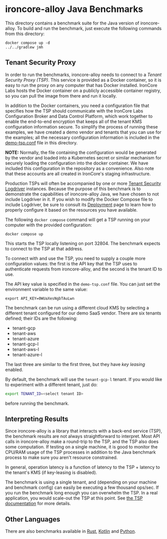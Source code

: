 # ironcore-alloy Java Benchmarks

This directory contains a benchmark suite for the Java version of ironcore-alloy.
To build and run the benchmark, just execute the following commands from this directory:

```
docker compose up -d
../../gradlew jmh
```

## Tenant Security Proxy

In order to run the benchmarks, ironcore-alloy needs to connect to a _Tenant Security Proxy (TSP)_.
This service is provided as a Docker container, so it is easy to run the proxy on any computer that has Docker
installed. IronCore Labs hosts the Docker container on a publicly accessible container registry, so you can pull
the image from there and run it locally.

In addition to the Docker containers, you need a configuration file that specifies how the TSP should communicate
with the IronCore Labs Configuration Broker and Data Control Platform, which work together to enable the end-to-end
encryption that keeps all of the tenant KMS configuration information secure. To simplify the process of running
these examples, we have created a demo vendor and tenants that you can use for the examples; all the necessary
configuration information is included in the [demo-tsp.conf](demo-tsp.conf) file in this directory.

**NOTE:** Normally, the file containing the configuration would be generated by the vendor and loaded into a
Kubernetes secret or similar mechanism for securely loading the configuration into the docker container. We
have included this configuration in the repository as a convenience. Also note that these accounts are all
created in IronCore's staging infrastructure.

Production TSPs will often be accompanied by one or more
[Tenant Security Logdriver](https://ironcorelabs.com/docs/saas-shield/tenant-security-logdriver/overview/) instances.
Because the purpose of this benchmark is to demonstrate the capabilities of ironcore-alloy Java, we have chosen to not include
Logdriver in it. If you wish to modify the Docker Compose file to include Logdriver, be sure to consult its
[Deployment](https://ironcorelabs.com/docs/saas-shield/tenant-security-logdriver/deployment/) page to learn how to properly configure it
based on the resources you have available.

The following `docker compose` command will get a TSP running on your computer with the provided configuration:

```
docker compose up
```

This starts the TSP locally listening on port 32804. The benchmark expects to connect to the TSP at that address.

To connect with and use the TSP, you need to supply a couple more configuration values:
the first is the API key that the TSP uses to authenticate requests from ironcore-alloy,
and the second is the tenant ID to use.

The API key value is specified in the `demo-tsp.conf` file. You can just set the environment variable to the
same value:

`export API_KEY=0WUaXesNgbTAuLwn`

The benchmark can be run using a different cloud KMS by selecting a different tenant configured for our demo SaaS vendor.
There are six tenants defined; their IDs are the following:

- tenant-gcp
- tenant-aws
- tenant-azure
- tenant-gcp-l
- tenant-aws-l
- tenant-azure-l

The last three are similar to the first three, but they have _key leasing_ enabled.

By default, the benchmark will use the `tenant-gcp-l` tenant. If you would like to experiment with a different tenant, just do:

```bash
export TENANT_ID=<select tenant ID>
```

before running the benchmark.

## Interpreting Results

Since ironcore-alloy is a library that interacts with a back-end service (TSP), the benchmark results are not always straightforward to interpret. Most API calls in ironcore-alloy make a round-trip to the TSP, and the TSP also does some computation. If testing on a single machine, it is good to monitor the CPU/RAM usage of the TSP processes in addition to the Java benchmark process to make sure you aren't resource constrained.

In general, operation latency is a function of latency to the TSP + latency to the tenant's KMS (if key-leasing is disabled).

The benchmark is using a single tenant, and (depending on your machine and benchmark config) can easily be executing a few thousand ops/sec. If you run the benchmark long enough you can overwhelm the TSP. In a real application, you would scale-out the TSP at this point. See [the TSP documentation](https://ironcorelabs.com/docs/saas-shield/tenant-security-proxy/deployment/) for more details.

## Other Languages

There are also benchmarks available in [Rust](https://github.com/IronCoreLabs/ironcore-alloy/tree/main/benches), [Kotlin](https://github.com/IronCoreLabs/ironcore-alloy/tree/main/kotlin/benchmarks) and [Python](https://github.com/IronCoreLabs/ironcore-alloy/blob/main/python/ironcore-alloy/bench.py).
